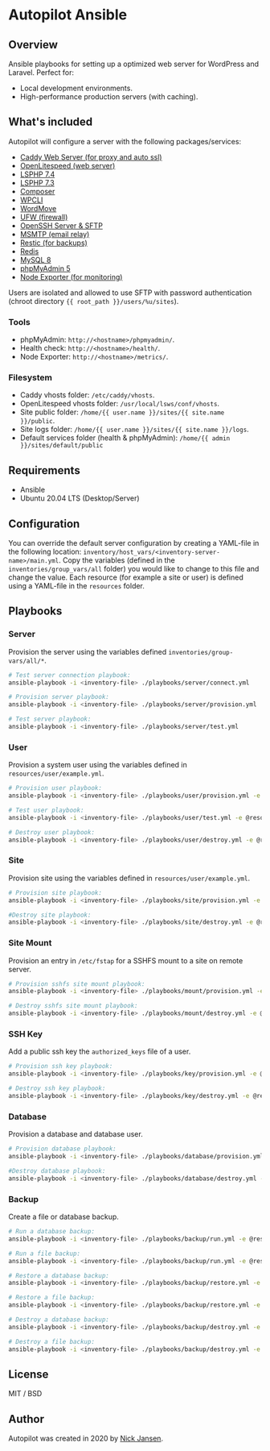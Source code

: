 # Autopilot Ansible

## Overview

Ansible playbooks for setting up a optimized web server for WordPress and Laravel. Perfect for:

* Local development environments.
* High-performance production servers (with caching).

## What's included

Autopilot will configure a server with the following packages/services:

* [Caddy Web Server (for proxy and auto ssl)](https://caddyserver.com/)
* [OpenLitespeed (web server)](https://www.litespeedtech.com/open-source/openlitespeed)
* [LSPHP 7.4](https://www.litespeedtech.com/open-source/litespeed-sapi/php)
* [LSPHP 7.3](https://www.litespeedtech.com/open-source/litespeed-sapi/php)
* [Composer](https://getcomposer.org/)
* [WPCLI](https://wp-cli.org/)
* [WordMove](https://github.com/welaika/wordmove)
* [UFW (firewall)](https://help.ubuntu.com/community/UFW)
* [OpenSSH Server & SFTP](https://www.openssh.com/)
* [MSMTP (email relay)](https://wiki.archlinux.org/index.php/msmtp)
* [Restic (for backups)](https://restic.net/)
* [Redis](https://redis.io/)
* [MySQL 8](https://hub.docker.com/_/mariadb)
* [phpMyAdmin 5](https://www.phpmyadmin.net/)
* [Node Exporter (for monitoring)](https://prometheus.io/docs/guides/node-exporter/)

Users are isolated and allowed to use SFTP with password authentication (chroot directory `{{ root_path }}/users/%u/sites`).

### Tools

* phpMyAdmin: `http://<hostname>/phpmyadmin/`.
* Health check: `http://<hostname>/health/`.
* Node Exporter: `http://<hostname>/metrics/`.

### Filesystem

* Caddy vhosts folder: `/etc/caddy/vhosts`.
* OpenLitespeed vhosts folder: `/usr/local/lsws/conf/vhosts`.
* Site public folder: `/home/{{ user.name }}/sites/{{ site.name }}/public`.
* Site logs folder: `/home/{{ user.name }}/sites/{{ site.name }}/logs`.
* Default services folder (health & phpMyAdmin): `/home/{{ admin }}/sites/default/public`

## Requirements

* Ansible
* Ubuntu 20.04 LTS (Desktop/Server)

## Configuration

You can override the default server configuration by creating a YAML-file in the following location: `inventory/host_vars/<inventory-server-name>/main.yml`. Copy the variables (defined in the `inventories/group_vars/all` folder) you would like to change to this file and change the value. Each resource (for example a site or user) is defined using a YAML-file in the `resources` folder.

## Playbooks

### Server

Provision the server using the variables defined `inventories/group-vars/all/*`.


```bash
# Test server connection playbook: 
ansible-playbook -i <inventory-file> ./playbooks/server/connect.yml

# Provision server playbook: 
ansible-playbook -i <inventory-file> ./playbooks/server/provision.yml

# Test server playbook: 
ansible-playbook -i <inventory-file> ./playbooks/server/test.yml 
```

### User

Provision a system user using the variables defined in `resources/user/example.yml`.

```bash
# Provision user playbook: 
ansible-playbook -i <inventory-file> ./playbooks/user/provision.yml -e @resources/users/example.yml

# Test user playbook: 
ansible-playbook -i <inventory-file> ./playbooks/user/test.yml -e @resources/users/test.yml

# Destroy user playbook: 
ansible-playbook -i <inventory-file> ./playbooks/user/destroy.yml -e @resources/users/example.yml
```

### Site

Provision site using the variables defined in `resources/user/example.yml`.

```bash
# Provision site playbook: 
ansible-playbook -i <inventory-file> ./playbooks/site/provision.yml -e @resources/sites/example.yml

#Destroy site playbook: 
ansible-playbook -i <inventory-file> ./playbooks/site/destroy.yml -e @resources/sites/example.yml
```

### Site Mount

Provision an entry in `/etc/fstap` for a SSHFS mount to a site on remote server.

```bash
# Provision sshfs site mount playbook: 
ansible-playbook -i <inventory-file> ./playbooks/mount/provision.yml -e @resources/mounts/example.yml

# Destroy sshfs site mount playbook: 
ansible-playbook -i <inventory-file> ./playbooks/mount/destroy.yml -e @resources/mounts/example.yml
```

### SSH Key

Add a public ssh key the `authorized_keys` file of a user.

```bash
# Provision ssh key playbook: 
ansible-playbook -i <inventory-file> ./playbooks/key/provision.yml -e @resources/keys/example.yml

# Destroy ssh key playbook: 
ansible-playbook -i <inventory-file> ./playbooks/key/destroy.yml -e @resources/keys/example.yml
```

### Database

Provision a database and database user.

```bash
# Provision database playbook: 
ansible-playbook -i <inventory-file> ./playbooks/database/provision.yml -e @resources/databases/example.yml

#Destroy database playbook: 
ansible-playbook -i <inventory-file> ./playbooks/database/destroy.yml -e @resources/databases/example.yml
```

### Backup

Create a file or database backup.

```bash
# Run a database backup: 
ansible-playbook -i <inventory-file> ./playbooks/backup/run.yml -e @resources/backups/example-database.yml

# Run a file backup: 
ansible-playbook -i <inventory-file> ./playbooks/backup/run.yml -e @resources/backups/example-file.yml

# Restore a database backup: 
ansible-playbook -i <inventory-file> ./playbooks/backup/restore.yml -e @resources/backups/example-database.yml

# Restore a file backup: 
ansible-playbook -i <inventory-file> ./playbooks/backup/restore.yml -e @resources/backups/example-file.yml

# Destroy a database backup: 
ansible-playbook -i <inventory-file> ./playbooks/backup/destroy.yml -e @resources/backups/example-database.yml

# Destroy a file backup: 
ansible-playbook -i <inventory-file> ./playbooks/backup/destroy.yml -e @resources/backups/example-file.yml
```

## License

MIT / BSD

## Author

Autopilot was created in 2020 by [Nick Jansen](https://nbejansen.com/).
